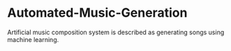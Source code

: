 # Automated-Music-Generation
Artificial music composition system is described as generating songs using machine learning.
